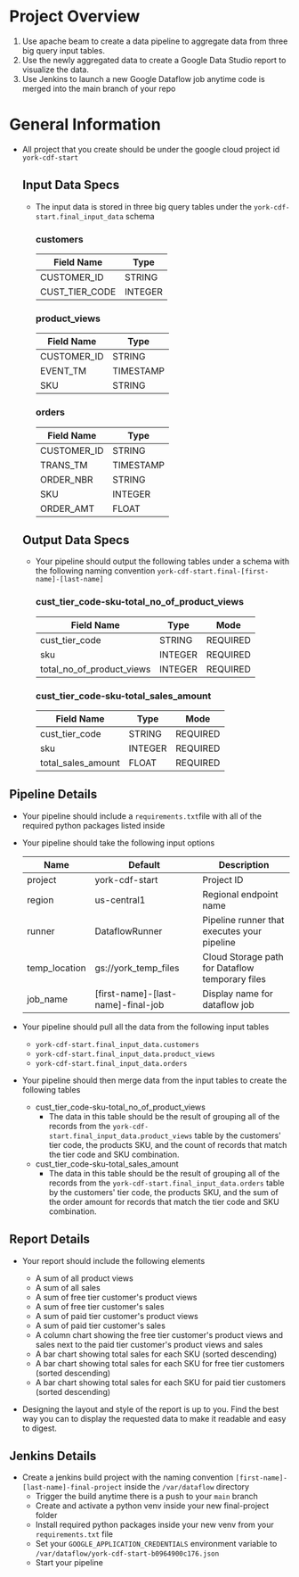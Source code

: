 # Project Overview

 1. Use apache beam to create a data pipeline to aggregate data from three big query input tables.
 2. Use the newly aggregated data to create a Google Data Studio report to visualize the data.
 3. Use Jenkins to launch a new Google Dataflow job anytime code is merged into the main branch of your repo

# General Information
  - All project that you create should be under the google cloud project id ```york-cdf-start```
  
    ## Input Data Specs
    - The input data is stored in three big query tables under the ```york-cdf-start.final_input_data``` schema

      ### customers

      | Field Name                | Type           |
      | ------------------------- | -------------- |
      | CUSTOMER_ID               | STRING         |
      | CUST_TIER_CODE            | INTEGER        |

      ### product_views
      | Field Name                | Type           |
      | ------------------------- | -------------- |
      | CUSTOMER_ID               | STRING         |
      | EVENT_TM                  | TIMESTAMP      |
      | SKU                       | STRING         |

      ### orders
      | Field Name                | Type           |
      | ------------------------- | -------------- |
      | CUSTOMER_ID               | STRING         |
      | TRANS_TM                  | TIMESTAMP      |
      | ORDER_NBR                 | STRING         |
      | SKU                       | INTEGER        |
      | ORDER_AMT                 | FLOAT          |

     ## Output Data Specs
    - Your pipeline should output the following tables under a schema with the following naming convention ```york-cdf-start.final-[first-name]-[last-name]```

      ### cust_tier_code-sku-total_no_of_product_views

      | Field Name                | Type           | Mode        |
      | ------------------------- | -------------- | ----------- |
      | cust_tier_code            | STRING         | REQUIRED    |
      | sku                       | INTEGER        | REQUIRED    |
      | total_no_of_product_views | INTEGER        | REQUIRED    |

      ### cust_tier_code-sku-total_sales_amount

      | Field Name                | Type           | Mode        |
      | ------------------------- | -------------- | ----------- |
      | cust_tier_code            | STRING         | REQUIRED    |
      | sku                       | INTEGER        | REQUIRED    |
      | total_sales_amount        | FLOAT          | REQUIRED    |
  
## Pipeline Details
  - Your pipeline should include a ```requirements.txt```file with all of the required python packages listed inside
  - Your pipeline should take the following input options
  
  
      | Name          | Default                            | Description                                       |
      | ------------- | ---------------------------------- | ------------------------------------------------- |
      | project       | york-cdf-start                     | Project ID                                        |
      | region        | us-central1                        | Regional endpoint name                            |
      | runner        | DataflowRunner                     | Pipeline runner that executes your pipeline       |
      | temp_location | gs://york_temp_files               | Cloud Storage path for Dataflow temporary files   |
      | job_name      | [first-name]-[last-name]-final-job | Display name for dataflow job                     |
   
   
  - Your pipeline should pull all the data from the following input tables
    - ```york-cdf-start.final_input_data.customers```
    - ```york-cdf-start.final_input_data.product_views```
    - ```york-cdf-start.final_input_data.orders```
   
  - Your pipeline should then merge data from the input tables to create the following tables
    -  cust_tier_code-sku-total_no_of_product_views
        - The data in this table should be the result of grouping all of the records from the ```york-cdf-start.final_input_data.product_views``` table by the customers' tier code, the products SKU, and the count of records that match the tier code and SKU combination.
    - cust_tier_code-sku-total_sales_amount
      - The data in this table should be the result of grouping all of the records from the ```york-cdf-start.final_input_data.orders``` table by the customers' tier code, the products SKU, and the sum of the order amount for records that match the tier code and SKU combination.

## Report Details
  - Your report should include the following elements
    - A sum of all product views
    - A sum of all sales
    - A sum of free tier customer's product views
    - A sum of free tier customer's sales
    - A sum of paid tier customer's product views
    - A sum of paid tier customer's sales
    - A column chart showing the free tier customer's product views and sales next to the paid tier customer's product views and sales
    - A bar chart showing total sales for each SKU (sorted descending)
    - A bar chart showing total sales for each SKU for free tier customers  (sorted descending)
    - A bar chart showing total sales for each SKU for paid tier customers  (sorted descending)

- Designing the layout and style of the report is up to you. Find the best way you can to display the requested data to make it readable and easy to digest.

## Jenkins Details
 - Create a jenkins build project with the naming convention ```[first-name]-[last-name]-final-project``` inside the ```/var/dataflow``` directory
   - Trigger the build anytime there is a push to your ```main``` branch
   - Create and activate a python venv inside your new final-project folder
   - Install required python packages inside your new venv from your ```requirements.txt``` file
   - Set your ```GOOGLE_APPLICATION_CREDENTIALS``` environment variable to ```/var/dataflow/york-cdf-start-b0964900c176.json```
   - Start your pipeline
